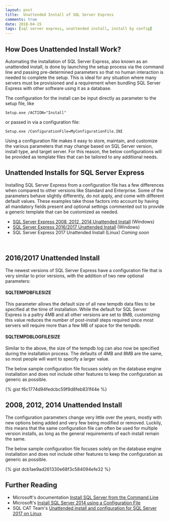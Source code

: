 ```yaml
---
layout: post
title:  Unattended Install of SQL Server Express
comments: true
date: 2018-04-15
tags: [sql server express, unattended install, install by config]
---
```


## How Does Unattended Install Work?

Automating the installation of SQL Server Express, also known as an
unattended install, is done by launching the setup process via the command
line and passing pre-determined parameters so that no human interaction
is needed to complete the setup. This is ideal for any situation where
many servers must be provisioned and a requirement when bundling
SQL Server Express with other software using it as a database.

The configuration for the install can be input directly as parameter to
the setup file, like

```batch
Setup.exe /ACTION="Install"
```

or passed in via a configuration file:

```batch
Setup.exe /ConfigurationFile=MyConfigurationFile.INI  
```

Using a configuration file makes it easy to store, maintain, and customize the various parameters that may change based on SQL Server version, install type, and target server. For this reason, the below configurations will be provided as template files that can be tailored to any additional needs.

## Unattended Installs for SQL Server Express

Installing SQL Server Express from a configuration file has a few differences when
compared to other versions like Standard and Enterprise. Some of the parameters
behave slightly differently, do not apply, and come with different default values.
These examples take those factors into account by having all mandatory fields
present and optional settings commented out to provide a generic template that can
be customized as needed.

* [SQL Server Express 2008, 2012, 2014 Unattended Install](#2008-2012-2014-unattended-install) (Windows)
* [SQL Server Express 2016/2017 Unattended Install](#2016-2017-unattended-install) (Windows)
* SQL Server Express 2017 Unattended Install (Linux) *Coming soon*
<br/>

## 2016/2017 Unattended Install

The newest versions of SQL Server Express have a configuration file that is
very similar to prior versions, with the addition of two new optional parameters:

#### SQLTEMPDBFILESIZE
This parameter allows the default size of all new tempdb data files to be specified
at the time of installation. While the default for SQL Server Express is a paltry 4MB and
all other versions are set to 8MB, customizing this value reduces the number of
post-install steps required since most servers will require more than a few MB of
space for the tempdb.

#### SQLTEMPDBLOGFILESIZE
Similar to the above, the size of the tempdb log can also now be specified during
the installation process. The defaults of 4MB and 8MB are the same, so most people
will want to specify a larger value.

The below sample configuration file focuses solely on the database engine installation
and does not include other features to keep the configuration as generic as possible.

{% gist f6c1774d94fedcbc59f9d8feb831f44e %}

## 2008, 2012, 2014 Unattended Install

The configuration parameters change very little over the years, mostly with
new options being added and very few being modified or removed. Luckily, this
means that the same configuration file can often be used for multiple version
installs, as long as the general requirements of each install remain the same.

The below sample configuration file focuses solely on the database engine installation
and does not include other features to keep the configuration as generic as possible.

{% gist dcb1ae9ad261330e68f3c584094efe32 %}

## Further Reading
* Microsoft's documentation [Install SQL Server from the Command Line](https://docs.microsoft.com/en-us/sql/database-engine/install-windows/install-sql-server-from-the-command-prompt?view=sql-server-2017)
* Microsoft's [Install SQL Server 2014 using a Configuration File](https://msdn.microsoft.com/library/dd239405(v=sql.120).aspx)
* SQL CAT Team's [Unattended install and configuration for SQL Server 2017 on Linux](https://blogs.msdn.microsoft.com/sqlcat/2017/10/03/unattended-install-and-configuration-for-sql-server-2017-on-linux/)
